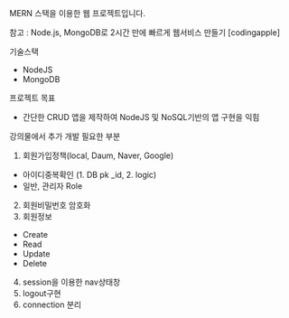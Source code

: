 MERN 스택을 이용한 웹 프로젝트입니다.

참고 : Node.js, MongoDB로 2시간 만에 빠르게 웹서비스 만들기 [codingapple]

기술스택
 - NodeJS
 - MongoDB

프로젝트 목표
 - 간단한 CRUD 앱을 제작하여 NodeJS 및 NoSQL기반의 앱 구현을 익힘

강의물에서 추가 개발 필요한 부분

1. 회원가입정책(local, Daum, Naver, Google)
- 아이디중복확인 (1. DB pk _id, 2. logic)
- 일반, 관리자 Role
2. 회원비밀번호 암호화
3. 회원정보
 - Create
 - Read
 - Update
 - Delete
4. session을 이용한 nav상태창
5. logout구현
6. connection 분리

